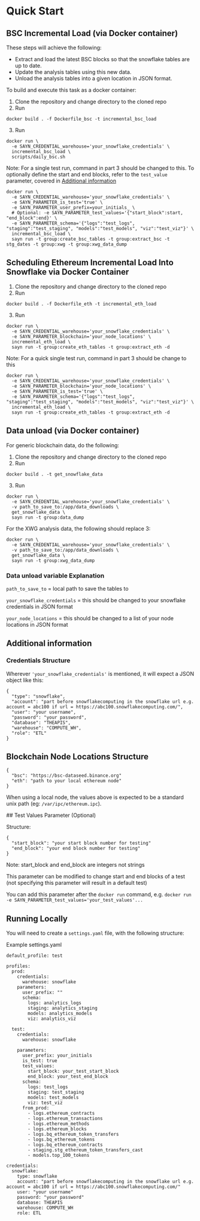 # Quick Start

## BSC Incremental Load (via Docker container)

These steps will achieve the following:

* Extract and load the latest BSC blocks so that the snowflake tables are up to date.
* Update the analysis tables using this new data.
* Unload the analysis tables into a given location in JSON format.

To build and execute this task as a docker container:

1. Clone the repository and change directory to the cloned repo
2. Run
```
docker build . -f Dockerfile_bsc -t incremental_bsc_load
```
3. Run
```
docker run \
  -e SAYN_CREDENTIAL_warehouse='your_snowflake_credentials' \
  incremental_bsc_load \
  scripts/daily_bsc.sh
```

Note: For a single test run, command in part 3 should be changed to this. To optionally define the start and end blocks, refer to the `test_value` parameter, covered in [Additional information](#testvalues)

```
docker run \
  -e SAYN_CREDENTIAL_warehouse='your_snowflake_credentials' \
  -e SAYN_PARAMETER_is_test='true' \
  -e SAYN_PARAMETER_user_prefix=your_initials_ \
  # Optional: -e SAYN_PARAMETER_test_values='{"start_block":start, "end_block":end}' \
  -e SAYN_PARAMETER_schema='{"logs":"test_logs", "staging":"test_staging", "models":"test_models", "viz":"test_viz"}' \
  incremental_bsc_load \
  sayn run -t group:create_bsc_tables -t group:extract_bsc -t stg_dates -t group:xwg -t group:xwg_data_dump
```

## Scheduling Ethereum Incremental Load Into Snowflake via Docker Container

1. Clone the repository and change directory to the cloned repo
2. Run
```
docker build . -f Dockerfile_eth -t incremental_eth_load
```
3. Run
```
docker run \
  -e SAYN_CREDENTIAL_warehouse='your_snowflake_credentials' \
  -e SAYN_PARAMETER_blockchain='your_node_locations' \
  incremental_eth_load \
  sayn run -t group:create_eth_tables -t group:extract_eth -d
```

Note: For a quick single test run, command in part 3 should be change to this

```
docker run \
  -e SAYN_CREDENTIAL_warehouse='your_snowflake_credentials' \
  -e SAYN_PARAMETER_blockchain='your_node_locations' \
  -e SAYN_PARAMETER_is_test='true' \
  -e SAYN_PARAMETER_schema='{"logs":"test_logs", "staging":"test_staging", "models":"test_models", "viz":"test_viz"}' \
  incremental_eth_load \
  sayn run -t group:create_eth_tables -t group:extract_eth -d
```

## Data unload (via Docker container)

For generic blockchain data, do the following:

1. Clone the repository and change directory to the cloned repo
2. Run
```
docker build . -t get_snowflake_data
```
3. Run
```
docker run \
  -e SAYN_CREDENTIAL_warehouse='your_snowflake_credentials' \
  -v path_to_save_to:/app/data_downloads \
  get_snowflake_data \
  sayn run -t group:data_dump
```

For the XWG analysis data, the following should replace 3:
```
docker run \
  -e SAYN_CREDENTIAL_warehouse='your_snowflake_credentials' \
  -v path_to_save_to:/app/data_downloads \
  get_snowflake_data \
  sayn run -t group:xwg_data_dump

```

### Data unload variable Explanation

`path_to_save_to` = local path to save the tables to

`your_snowflake_credentials` = this should be changed to your snowflake credentials in JSON format

`your_node_locations` = this should be changed to a list of your node locations in JSON format

## Additional information

### Credentials Structure

Wherever `'your_snowflake_credentials'` is mentioned, it will expect a JSON object like this:

```
{
  "type": "snowflake",
  "account": "part before snowflakecomputing in the snowflake url e.g. account = abc100 if url = https://abc100.snowflakecomputing.com/",
  "user": "your username",
  "password": "your password",
  "database": "THEAPIS",
  "warehouse": "COMPUTE_WH",
  "role": "ETL"
}
```

## Blockchain Node Locations Structure
```
{
  "bsc": "https://bsc-dataseed.binance.org"
  "eth": "path to your local ethereum node"
}
```

When using a local node, the values above is expected to be a standard unix path (eg: `/var/ipc/ethereum.ipc`).

<a name="testvalues">
## Test Values Parameter (Optional)

Structure:

```
{
  "start_block": "your start block number for testing"
  "end_block": "your end block number for testing"
}
```

Note: start_block and end_block are integers not strings

This parameter can be modified to change start and end blocks of a test (not specifying this parameter will result in a default test)

You can add this parameter after the `docker run` command, e.g. `docker run -e SAYN_PARAMETER_test_values='your_test_values'...`
</a>

## Running Locally

You will need to create a `settings.yaml` file, with the following structure:

Example settings.yaml
```
default_profile: test

profiles:
  prod:
    credentials:
      warehouse: snowflake
    parameters:
      user_prefix: ""
      schema:
        logs: analytics_logs
        staging: analytics_staging
        models: analytics_models
        viz: analytics_viz

  test:
    credentials:
      warehouse: snowflake

    parameters:
      user_prefix: your_initials
      is_test: true
      test_values:
        start_block: your_test_start_block
        end_block: your_test_end_block
      schema:
        logs: test_logs
        staging: test_staging
        models: test_models
        viz: test_viz
      from_prod:
        - logs.ethereum_contracts
        - logs.ethereum_transactions
        - logs.ethereum_methods
        - logs.ethereum_blocks
        - logs.bq_ethereum_token_transfers
        - logs.bq_ethereum_tokens
        - logs.bq_ethereum_contracts
        - staging.stg_ethereum_token_transfers_cast
        - models.top_100_tokens

credentials:
  snowflake:
    type: snowflake
    account: "part before snowflakecomputing in the snowflake url e.g. account = abc100 if url = https://abc100.snowflakecomputing.com/"
    user: "your username"
    password: "your password"
    database: THEAPIS
    warehouse: COMPUTE_WH
    role: ETL
```

